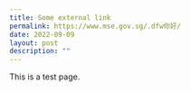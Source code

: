 ```yaml
---
title: Some external link
permalink: https://www.mse.gov.sg/.dfw你好/
date: 2022-09-09
layout: post
description: ""
---
```


This is a test page.